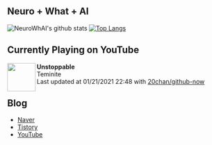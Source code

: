## Neuro + What + AI

![NeuroWhAI's github stats](https://github-readme-stats.vercel.app/api?username=neurowhai&count_private=true&show_icons=true)
[![Top Langs](https://github-readme-stats.vercel.app/api/top-langs/?username=neurowhai&layout=compact)](https://github.com/anuraghazra/github-readme-stats)

## Currently Playing on YouTube

[<img align="left" height="65" src="https://yt3.ggpht.com/ytc/AAUvwngmEigQ_xqcNuA9psrV7XictMYK-n_lfm2GMMj8eg=s88-c-k-c0xffffffff-no-nd-rj-mo">](https://www.youtube.com/channel/UCc_bv_5nmxy2xnPNg9kP3Rg)

**Unstoppable**  
Teminite  
Last updated at 01/21/2021 22:48 with [20chan/github-now](https://github.com/20chan/github-now)

## Blog

- [Naver](http://blog.naver.com/neurowhai)
- [Tistory](http://neurowhai.tistory.com/)
- [YouTube](https://www.youtube.com/channel/UCB_v1xU6laBHOeH6z4L-Mtw)
